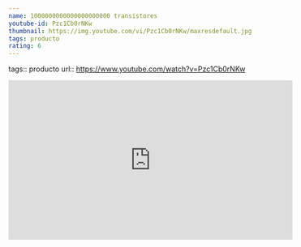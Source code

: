 ```yaml
---
name: 1000000000000000000000 transistores
youtube-id: Pzc1Cb0rNKw
thumbnail: https://img.youtube.com/vi/Pzc1Cb0rNKw/maxresdefault.jpg
tags: producto
rating: 6
---
```

tags:: producto
url:: https://www.youtube.com/watch?v=Pzc1Cb0rNKw

<iframe width='560' height='315' src='https://www.youtube.com/embed/Pzc1Cb0rNKw' title='YouTube video player' frameborder='0' allow='accelerometer; autoplay; clipboard-write; encrypted-media; gyroscope; picture-in-picture; web-share' allowfullscreen></iframe>


